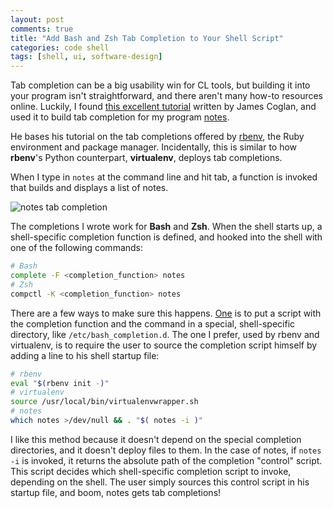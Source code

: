 ```yaml
---
layout: post
comments: true
title: "Add Bash and Zsh Tab Completion to Your Shell Script"
categories: code shell
tags: [shell, ui, software-design]
---
```


Tab completion can be a big usability win for CL tools, but building it into your program isn't straightforward, and there aren't many how-to resources online. Luckily, I found [this excellent tutorial](https://blog.jcoglan.com/2013/02/12/tab-completion-for-your-command-line-apps/) written by James Coglan, and used it to build tab completion for my program [notes](https://github.com/kylebebak/notes).

He bases his tutorial on the tab completions offered by [rbenv](https://github.com/rbenv/rbenv), the Ruby environment and package manager. Incidentally, this is similar to how __rbenv__'s Python counterpart, __virtualenv__, deploys tab completions.

When I type in `notes` at the command line and hit tab, a function is invoked that builds and displays a list of notes.

![notes tab completion](https://raw.githubusercontent.com/kylebebak/kylebebak.github.io/master/_assets/img/notes_tab_completion.gif)

The completions I wrote work for __Bash__ and __Zsh__. When the shell starts up, a shell-specific completion function is defined, and hooked into the shell with one of the following commands:

~~~sh
# Bash
complete -F <completion_function> notes
# Zsh
compctl -K <completion_function> notes
~~~

There are a few ways to make sure this happens. [One](http://www.debian-administration.org/article/317/An_introduction_to_bash_completion_part_2) is to put a script with the completion function and the command in a special, shell-specific directory, like `/etc/bash_completion.d`. The one I prefer, used by rbenv and virtualenv, is to require the user to source the completion script himself by adding a line to his shell startup file:

~~~sh
# rbenv
eval "$(rbenv init -)"
# virtualenv
source /usr/local/bin/virtualenvwrapper.sh
# notes
which notes >/dev/null && . "$( notes -i )"
~~~

I like this method because it doesn't depend on the special completion directories, and it doesn't deploy files to them. In the case of notes, if `notes -i` is invoked, it returns the absolute path of the completion "control" script. This script decides which shell-specific completion script to invoke, depending on the shell. The user simply sources this control script in his startup file, and boom, notes gets tab completions!
